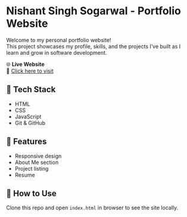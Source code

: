 # Nishant Singh Sogarwal - Portfolio Website

Welcome to my personal portfolio website!  
This project showcases my profile, skills, and the projects I’ve built as I learn and grow in software development.

🌐 **Live Website**  
🔗 [Click here to visit](https://nishant-singh-sogarwal.github.io/portfolio-website/)

## 🚀 Tech Stack
- HTML
- CSS
- JavaScript
- Git & GitHub

## 📂 Features
- Responsive design
- About Me section
- Project listing
- Resume

## 📌 How to Use
Clone this repo and open `index.html` in browser to see the site locally.
